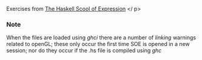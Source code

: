 Exercises from <a href="http://www.cs.yale.edu/homes/hudak/SOE/index.htm">
The Haskell Scool of Expression</a>
</ p>
<h3>Note</h3>
When the files are loaded using <i>ghci</i> there are a number
of <i>linking</i> warnings related to openGL; these only occur the first 
time SOE is opened in a new session; nor do they occur if the .hs file
is compiled using <i>ghc</i>